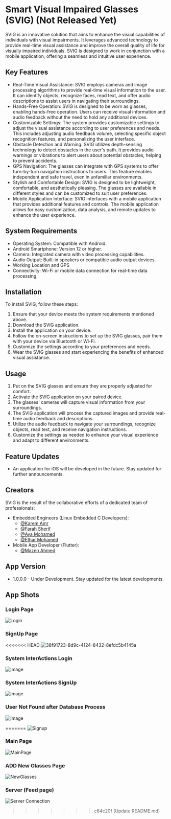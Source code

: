 # Smart Visual Impaired Glasses (SVIG) (Not Released Yet)
SVIG is an innovative solution that aims to enhance the visual capabilities of individuals with visual impairments. It leverages advanced technology to provide real-time visual assistance and improve the overall quality of life for visually impaired individuals. SVIG is designed to work in conjunction with a mobile application, offering a seamless and intuitive user experience.

## Key Features
- Real-Time Visual Assistance: SVIG employs cameras and image processing algorithms to provide real-time visual information to the user. It can identify objects, recognize faces, read text, and offer audio descriptions to assist users in navigating their surroundings.
- Hands-Free Operation: SVIG is designed to be worn as glasses, enabling hands-free operation. Users can receive visual information and audio feedback without the need to hold any additional devices.
- Customizable Settings: The system provides customizable settings to adjust the visual assistance according to user preferences and needs. This includes adjusting audio feedback volume, selecting specific object recognition features, and personalizing the user interface.
- Obstacle Detection and Warning: SVIG utilizes depth-sensing technology to detect obstacles in the user's path. It provides audio warnings or vibrations to alert users about potential obstacles, helping to prevent accidents.
- GPS Navigation: The glasses can integrate with GPS systems to offer turn-by-turn navigation instructions to users. This feature enables independent and safe travel, even in unfamiliar environments.
- Stylish and Comfortable Design: SVIG is designed to be lightweight, comfortable, and aesthetically pleasing. The glasses are available in different styles and can be customized to suit user preferences.
- Mobile Application Interface: SVIG interfaces with a mobile application that provides additional features and controls. The mobile application allows for easy customization, data analysis, and remote updates to enhance the user experience.

## System Requirements
- Operating System: Compatible with Android.
- Android Smartphone: Version 12 or higher.
- Camera: Integrated camera with video processing capabilities.
- Audio Output: Built-in speakers or compatible audio output devices.
- Working Location and GPS
- Connectivity: Wi-Fi or mobile data connection for real-time data processing.

## Installation
To install SVIG, follow these steps:
1. Ensure that your device meets the system requirements mentioned above.
2. Download the SVIG application.
3. Install the application on your device.
4. Follow the on-screen instructions to set up the SVIG glasses, pair them with your device via Bluetooth or Wi-Fi.
5. Customize the settings according to your preferences and needs.
6. Wear the SVIG glasses and start experiencing the benefits of enhanced visual assistance.

## Usage
1. Put on the SVIG glasses and ensure they are properly adjusted for comfort.
2. Activate the SVIG application on your paired device.
3. The glasses' cameras will capture visual information from your surroundings.
4. The SVIG application will process the captured images and provide real-time audio feedback and descriptions.
5. Utilize the audio feedback to navigate your surroundings, recognize objects, read text, and receive navigation instructions.
6. Customize the settings as needed to enhance your visual experience and adapt to different environments.

## Feature Updates
- An application for iOS will be developed in the future. Stay updated for further announcements.

## Creators
SVIG is the result of the collaborative efforts of a dedicated team of professionals:
- Embedded Engineers (Linux Embedded C Developers):
  - [@Karem Amr](https://www.github.com/silentmug)
  - [@Farah Sherif](https://github.com/farah-sherif)
  - [@Aya Mohamed]()
  - [@Ethar Mohamed]()
- Mobile App Developer (Flutter):
  - [@Mazen Ahmed](https://www.github.com/Mazen20021)

## App Version
- 1.0.0.0 - Under Development. Stay updated for the latest developments.

## App Shots
### Login Page
![Login](https://github.com/Mazen20021/SVIG/assets/131156076/d2f6a4af-90bf-4c04-b39c-d281bd1af2b4)
### SignUp Page
<<<<<<< HEAD
![38f91723-8d9c-4124-8432-8efdc5b4145a](https://github.com/Mazen20021/SVIG/assets/131156076/e1ca8392-a88e-4059-a6fe-d0359d307e34)
### System InterActions Login
![image](https://github.com/Mazen20021/SVIG/assets/131156076/871fca91-8367-4ef9-8ba9-d0c2e0827e39)
### System InterActions SignUp
![image](https://github.com/Mazen20021/SVIG/assets/131156076/5f757126-3282-4d6f-9423-e2b2be31bfea)
### User Not Found after Database Process
![image](https://github.com/Mazen20021/SVIG/assets/131156076/d21c1c69-d166-45f2-8b0d-c2541c00877f)


=======
![Signup](https://github.com/Mazen20021/SVIG/assets/131156076/2f71ed99-d2c0-4b72-acc4-784daea09866)
### Main Page
![MainPage](https://github.com/Mazen20021/SVIG/assets/131156076/cc9c7773-09c1-4784-a160-e56ef5e2b401)
### ADD New Glasses Page
![NewGlasses](https://github.com/Mazen20021/SVIG/assets/131156076/7f2ae9ff-dd72-467f-9631-24e9094dd363)
### Server (Feed page)
![Server Connection](https://github.com/Mazen20021/SVIG/assets/131156076/5b4552d1-e05d-472a-8484-0da445f034b6)
>>>>>>> c84c20f (Update README.md)
